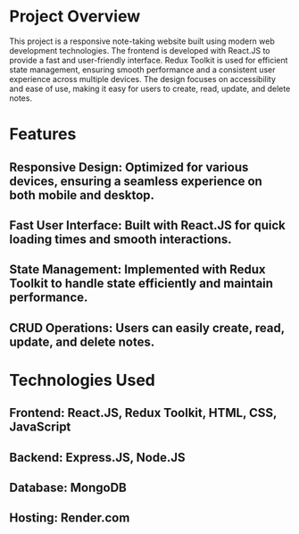 # Project Overview
This project is a responsive note-taking website built using modern web development technologies. The frontend is developed with React.JS to provide a fast and user-friendly interface. Redux Toolkit is used for efficient state management, ensuring smooth performance and a consistent user experience across multiple devices. The design focuses on accessibility and ease of use, making it easy for users to create, read, update, and delete notes.

# Features
## Responsive Design: Optimized for various devices, ensuring a seamless experience on both mobile and desktop.
## Fast User Interface: Built with React.JS for quick loading times and smooth interactions.
## State Management: Implemented with Redux Toolkit to handle state efficiently and maintain performance.
## CRUD Operations: Users can easily create, read, update, and delete notes.

# Technologies Used
## Frontend: React.JS, Redux Toolkit, HTML, CSS, JavaScript
## Backend: Express.JS, Node.JS 
## Database: MongoDB 
## Hosting: Render.com
